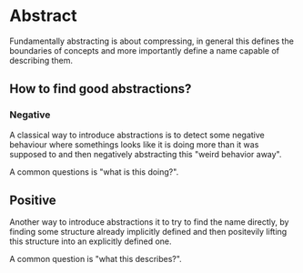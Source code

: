 # Abstract

Fundamentally abstracting is about compressing, in general this defines the boundaries of concepts and more importantly define a name capable of describing them.

## How to find good abstractions?

### Negative

A classical way to introduce abstractions is to detect some negative behaviour where somethings looks like it is doing more than it was supposed to and then negatively abstracting this "weird behavior away".

A common questions is "what is this doing?".

## Positive

Another way to introduce abstractions it to try to find the name directly, by finding some structure already implicitly defined and then positevily lifting this structure into an explicitly defined one.

A common question is "what this describes?".
